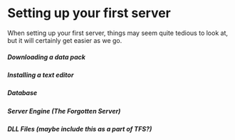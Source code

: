 # Setting up your first server

When setting up your first server, things may seem quite tedious to look at, but it will certainly get easier as we go.

##### Downloading a data pack

##### Installing a text editor

##### Database

##### Server Engine \(The Forgotten Server\)

##### DLL Files \(maybe include this as a part of TFS?\)



